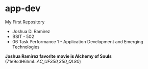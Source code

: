 # app-dev
My First Repository

- Joshua D. Ramirez
- BSIT - 502 
- 06 Task Performance 1 - Application Development and Emerging Technologies


**Joshua Ramirez favorite movie is Alchemy of Souls** 
(71e9sdH6hmL._AC_UF350,350_QL80_)
